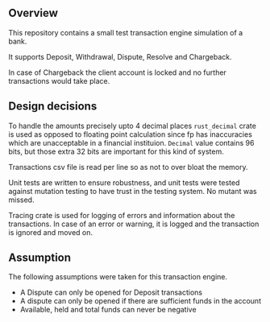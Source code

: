 ## Overview
This repository contains a small test transaction engine
simulation of a bank.

It supports Deposit, Withdrawal, Dispute, Resolve and Chargeback.

In case of Chargeback the client account is locked and no further
transactions would take place.

## Design decisions
To handle the amounts precisely upto 4 decimal places `rust_decimal` crate
is used as opposed to floating point calculation since fp has inaccuracies
which are unacceptable in a financial instituion. `Decimal` value contains
96 bits, but those extra 32 bits are important for this kind of system.

Transactions csv file is read per line so as not to over bloat the memory.

Unit tests are written to ensure robustness, and unit tests were tested against
mutation testing to have trust in the testing system. No mutant was missed.

Tracing crate is used for logging of errors and information about the transactions.
In case of an error or warning, it is logged and the transaction is ignored and moved
on.

## Assumption
The following assumptions were taken for this transaction engine.
 * A Dispute can only be opened for Deposit transactions
 * A dispute can only be opened if there are sufficient funds in the account
 * Available, held and total funds can never be negative
